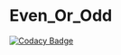 # Even_Or_Odd
[![Codacy Badge](https://api.codacy.com/project/badge/Grade/426debce94c44f02bdfa3e66b4cd6df9)](https://app.codacy.com/gh/JxRibeiro/Even_Or_Odd?utm_source=github.com&utm_medium=referral&utm_content=JxRibeiro/Even_Or_Odd&utm_campaign=Badge_Grade_Settings)